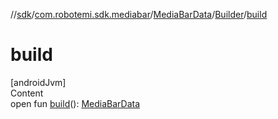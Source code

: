 //[sdk](../../../../index.md)/[com.robotemi.sdk.mediabar](../../index.md)/[MediaBarData](../index.md)/[Builder](index.md)/[build](build.md)



# build  
[androidJvm]  
Content  
open fun [build](build.md)(): [MediaBarData](../index.md)  



